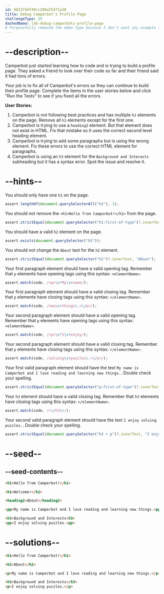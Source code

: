 ```yaml
---
id: 6823f9df49cc206af5471a30
title: Debug Camperbot's Profile Page
challengeType: 25
dashedName: lab-debug-camperbots-profile-page
# Purposefully removed the demo type because I don't want any example to show since this is a debugging project.
---
```


# --description--

Camperbot just started learning how to code and is trying to build a profile page. They asked a friend to look over their code so far and their friend said it had tons of errors.

Your job is to fix all of Camperbot's errors so they can continue to build their profile page. Complete the items in the user stories below and click "Run the Tests" to see if you fixed all the errors.

**User Stories:**

1. Camperbot is not following best practices and has multiple `h1` elements on the page. Remove all `h1` elements except for the first one.
2. Camperbot is trying to use a `heading2` element. But that element does not exist in HTML. Fix that mistake so it uses the correct second level heading element. 
3. Camperbot is trying to add some paragraphs but is using the wrong element. Fix these errors to use the correct HTML element for paragraphs.
4. Camperbot is using an `h3` element for the `Background and Interests` subheading but it has a syntax error. Spot the issue and resolve it. 

# --hints--

You should only have one `h1` on the page.

```js
assert.lengthOf(document.querySelectorAll("h1"), 1);
```

You should not remove the `<h1>Hello from Camperbot!</h1>` from the page.

```js
assert.strictEqual(document.querySelector("h1:first-of-type")?.innerText, "Hello from Camperbot!");
```

You should have a valid `h2` element on the page.

```js
assert.exists(document.querySelector("h2"));
```

You should not change the `About` text for the `h2` element.

```js
assert.strictEqual(document.querySelector("h2")?.innerText, "About");
```

Your first paragraph element should have a valid opening tag. Remember that `p` elements have opening tags using this syntax: `<elementName>`.

```js
assert.match(code, /<p>\s*My\s+name/);
```

Your first paragraph element should have a valid closing tag. Remember that `p` elements have closing tags using this syntax: `</elementName>`.

```js
assert.match(code, /new\s+things\.<\/p>/);
```

Your second paragraph element should have a valid opening tag. Remember that `p` elements have opening tags using this syntax: `<elementName>`.

```js
assert.match(code, /<p>\s*I\s+enjoy/);
```

Your second paragraph element should have a valid closing tag. Remember that `p` elements have closing tags using this syntax: `</elementName>`.

```js
assert.match(code, /solving\s+puzzles\.<\/p>/);
```

Your first valid paragraph element should have the text `My name is Camperbot and I love reading and learning new things.`. Double check your spelling.

```js
assert.strictEqual(document.querySelector("p:first-of-type")?.innerText, "My name is Camperbot and I love reading and learning new things.");
```

Your `h3` element should have a valid closing tag. Remember that `h3` elements have closing tags using this syntax: `</elementName>`.

```js
assert.match(code, /<\/h3\>/);
```

Your second valid paragraph element should have the text `I enjoy solving puzzles.`. Double check your spelling.

```js
assert.strictEqual(document.querySelector("h3 + p")?.innerText, "I enjoy solving puzzles.");
```

# --seed--

## --seed-contents--

```html
<h1>Hello from Camperbot!</h1>

<h1>Welcome!</h1>

<heading2>About</heading2>

<pp>My name is Camperbot and I love reading and learning new things.<pp>

<h3>Background and Interests<h3>
<pp>I enjoy solving puzzles.<pp>
```

# --solutions--

```html
<h1>Hello from Camperbot!</h1>

<h2>About</h2>

<p>My name is Camperbot and I love reading and learning new things.</p>

<h3>Background and Interests</h3>
<p>I enjoy solving puzzles.</p>
```
